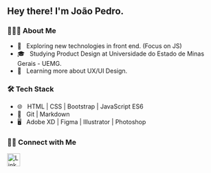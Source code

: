 <h2> Hey there! I'm João Pedro.</h2>

<h3> 👨🏻‍💻 About Me </h3>

- 🤔 &nbsp; Exploring new technologies in front end. (Focus on JS)
- 🎓 &nbsp; Studying Product Design at Universidade do Estado de Minas Gerais - UEMG.
- 🌱 &nbsp; Learning more about UX/UI Design.

<h3>🛠 Tech Stack</h3>

- 🌐 &nbsp; HTML | CSS | Bootstrap | JavaScript ES6
- 🔧 &nbsp; Git | Markdown 
- 🖥 &nbsp; Adobe XD | Figma | Illustrator | Photoshop 

<h3> 🤝🏻 Connect with Me </h3>

<a href="https://www.linkedin.com/in/joaopedromartinss/"><img alt="LinkedIn" src="https://image.flaticon.com/icons/svg/1384/1384046.svg" width="30"></a>

